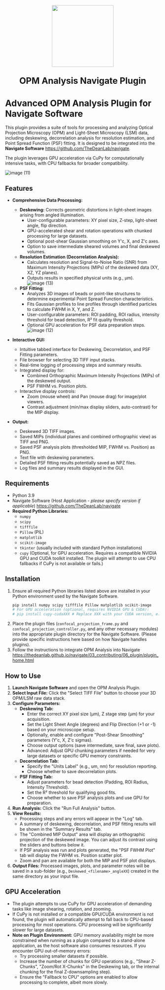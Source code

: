 <h1 align="center">
<img src="https://github.com/TheDeanLab/navigate-plugin-template/blob/main/plugin-icon.jpg" width="200" height="200"/>

OPM Analysis Navigate Plugin
	


# Advanced OPM Analysis Plugin for Navigate Software

This plugin provides a suite of tools for processing and analyzing Optical Projection Microscopy (OPM) and Light-Sheet Microscopy (LSM) data, including deskewing, decorrelation analysis for resolution estimation, and Point Spread Function (PSF) fitting. It is designed to be integrated into the **Navigate Software** https://github.com/TheDeanLab/navigate.

The plugin leverages GPU acceleration via CuPy for computationally intensive tasks, with CPU fallbacks for broader compatibility.

![image (11)](https://github.com/user-attachments/assets/a5396bd2-7f1f-40cf-9d04-1b6e9d6147d8)


## Features

* **Comprehensive Data Processing:**
    * **Deskewing:** Corrects geometric distortions in light-sheet images arising from angled illumination.
        * User-configurable parameters: XY pixel size, Z-step, light-sheet angle, flip direction.
        * GPU-accelerated shear and rotation operations with chunked processing for large datasets.
        * Optional post-shear Gaussian smoothing on Y'c, X, and Z'c axes.
        * Option to save intermediate sheared volumes and final deskewed volumes.
    * **Resolution Estimation (Decorrelation Analysis):**
        * Calculates resolution and Signal-to-Noise Ratio (SNR) from Maximum Intensity Projections (MIPs) of the deskewed data (XY, XZ, YZ planes).
        * Outputs results in specified physical units (e.g., µm).
        ![image (13)](https://github.com/user-attachments/assets/47c48be2-0aff-49b5-a082-506ffd1c1118)
    * **PSF Fitting:**
        * Analyzes 3D images of beads or point-like structures to determine experimental Point Spread Function characteristics.
        * Fits Gaussian profiles to line profiles through identified particles to calculate FWHM in X, Y, and Z.
        * User-configurable parameters: ROI padding, ROI radius, intensity threshold for bead detection, R² fit quality threshold.
        * Optional GPU acceleration for PSF data preparation steps.
        ![image (12)](https://github.com/user-attachments/assets/b3820530-608c-42e9-8241-349f027a5839)

* **Interactive GUI:**
    * Intuitive tabbed interface for Deskewing, Decorrelation, and PSF Fitting parameters.
    * File browser for selecting 3D TIFF input stacks.
    * Real-time logging of processing steps and summary results.
    * Integrated display for:
        * Combined Orthographic Maximum Intensity Projections (MIPs) of the deskewed output.
        * PSF FWHM vs. Position plots.
    * Interactive display controls:
        * Zoom (mouse wheel) and Pan (mouse drag) for image/plot viewers.
        * Contrast adjustment (min/max display sliders, auto-contrast) for the MIP display.
* **Output:**
    * Deskewed 3D TIFF images.
    * Saved MIPs (individual planes and combined orthographic view) as TIFF and PNG.
    * Saved PSF analysis plots (thresholded MIP, FWHM vs. Position) as PNG.
    * Text file with deskewing parameters.
    * Detailed PSF fitting results potentially saved as NPZ files.
    * Log files and summary results displayed in the GUI.

## Requirements

* Python 3.9
* Navigate Software (Host Application - *please specify version if applicable*) https://github.com/TheDeanLab/navigate
* **Required Python Libraries:**
    * `numpy`
    * `scipy`
    * `tifffile`
    * `Pillow` (PIL)
    * `matplotlib`
    * `scikit-image`
    * `tkinter` (usually included with standard Python installations)
    * `cupy` (Optional, for GPU acceleration. Requires a compatible NVIDIA GPU and CUDA toolkit installed. The plugin will attempt to use CPU fallbacks if CuPy is not available or fails.)

## Installation

1.  Ensure all required Python libraries listed above are installed in your Python environment used by the Navigate Software.
    ```bash
    pip install numpy scipy tifffile Pillow matplotlib scikit-image
    # For GPU acceleration (optional, requires NVIDIA GPU & CUDA):
    # pip install cupy-cudaXXX # Replace XXX with your CUDA version, e.g., cupy-cuda11x or cupy-cuda12x
    ```
2.  Place the plugin files (`confocal_projection_frame.py` and `confocal_projection_controller.py`, and any other necessary modules) into the appropriate plugin directory for the Navigate Software. (Please provide specific instructions here based on how Navigate handles plugins).
3.  Follow the instructions to integrate OPM Analysis into Navigate https://thedeanlab.github.io/navigate/03_contributing/06_plugin/plugin_home.html

## How to Use

1.  **Launch Navigate Software** and open the OPM Analysis Plugin.
2.  **Select Input File:** Click the "Select TIFF File" button to choose your 3D OPM/LSM raw data stack.
3.  **Configure Parameters:**
    * **Deskewing Tab:**
        * Enter the correct XY pixel size (µm), Z stage step (µm) for your acquisition.
        * Set the Light Sheet Angle (degrees) and Flip Direction (+1 or -1) based on your microscope setup.
        * Optionally, enable and configure "Post-Shear Smoothing" parameters (Y'c, X, Z'c sigmas).
        * Choose output options (save intermediate, save final, save plots).
        * Advanced: Adjust GPU chunking parameters if needed for very large datasets or specific GPU memory constraints.
    * **Decorrelation Tab:**
        * Specify the "Units Label" (e.g., um, nm) for resolution reporting.
        * Choose whether to save decorrelation plots.
    * **PSF Fitting Tab:**
        * Adjust parameters for bead detection (Padding, ROI Radius, Intensity Threshold).
        * Set the R² threshold for qualifying good fits.
        * Choose whether to save PSF analysis plots and use GPU for preparation.
4.  **Run Analysis:** Click the "Run Full Analysis" button.
5.  **View Results:**
    * Processing steps and any errors will appear in the "Log" tab.
    * A summary of deskewing, decorrelation, and PSF fitting results will be shown in the "Summary Results" tab.
    * The "Combined MIP Output" area will display an orthographic projection of the deskewed image. You can adjust its contrast using the sliders and buttons below it.
    * If PSF analysis was run and plots generated, the "PSF FWHM Plot" tab will display the FWHM vs. Position scatter plot.
    * Zoom and pan are available for both the MIP and PSF plot displays.
6.  **Output Files:** Processed images, plots, and parameter notes will be saved in a sub-folder (e.g., `Deskewed_<filename>_angleXX`) created in the same directory as your input file.

## GPU Acceleration

* The plugin attempts to use CuPy for GPU acceleration of demanding tasks like image shearing, rotation, and zooming.
* If CuPy is not installed or a compatible GPU/CUDA environment is not found, the plugin will automatically attempt to fall back to CPU-based processing for most operations. CPU processing will be significantly slower for large datasets.
* **Note on Plugin Environment:** GPU memory availability might be more constrained when running as a plugin compared to a stand-alone application, as the host software also consumes resources. If you encounter GPU out-of-memory errors:
    * Try processing smaller datasets if possible.
    * Increase the number of chunks for GPU operations (e.g., "Shear Z-Chunks", "Zoom/Rot X-Chunks" in the Deskewing tab, or the internal chunking for the final Z-downsampling step).
    * Ensure the "Fallback to CPU" options are enabled to allow processing to complete, albeit more slowly.


